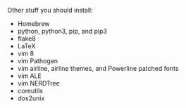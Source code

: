 Other stuff you should install:
* Homebrew
* python, python3, pip, and pip3
* flake8
* LaTeX
* vim 8
* vim Pathogen
* vim airline, airline themes, and Powerline patched fonts
* vim ALE
* vim NERDTree
* coreutils
* dos2unix

